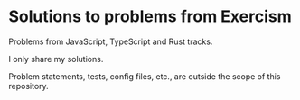 # Solutions to problems from Exercism

Problems from JavaScript, TypeScript and Rust tracks.

I only share my solutions.

Problem statements, tests, config files, etc., are outside the scope of this repository.
